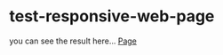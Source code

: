 # test-responsive-web-page

you can see the result here... [Page](https://manojtummala.github.io/test-responsive-web-page)
